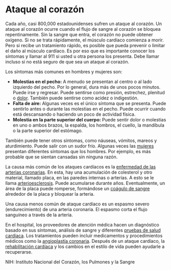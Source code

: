 Ataque al corazón
=================


Cada año, casi 800,000 estadounidenses sufren un ataque al corazón. Un ataque al corazón ocurre cuando el flujo de sangre al corazón se bloquea repentinamente. Sin la sangre que entra, el corazón no puede obtener oxígeno. Si no se trata rápidamente, el músculo cardíaco comienza a morir. Pero si recibe un tratamiento rápido, es posible que pueda prevenir o limitar el daño al músculo cardíaco. Es por eso que es importante conocer los síntomas y llamar al 911 si usted u otra persona los presenta. Debe llamar incluso si no está seguro de que sea un ataque al corazón.


Los síntomas más comunes en hombres y mujeres son:


* **Molestias en el pecho:** A menudo se presentan al centro o al lado izquierdo del pecho. Por lo general, dura más de unos pocos minutos. Puede irse y regresar. Puede sentirse como presión, estrechez, plenitud o [dolor](https://medlineplus.gov/spanish/chestpain.html). También puede sentirse como acidez o indigestión.
* **Falta de aire:** Algunas veces es el único síntoma que se presenta. Puede sentirlo antes o durante las molestias en el pecho. Puede ocurrir cuando está descansando o haciendo un poco de actividad física.
* **Molestia en la parte superior del cuerpo:** Puede sentir dolor o molestias en uno o ambos brazos, la espalda, los hombros, el cuello, la mandíbula o la parte superior del estómago.


También puede tener otros síntomas, como náuseas, vómitos, mareos y aturdimiento. Puede salir con un sudor frío. Algunas veces las [mujeres](https://medlineplus.gov/spanish/heartdiseaseinwomen.html) presentan diferentes síntomas que los hombres. Por ejemplo, es más probable que se sientan cansadas sin ninguna razón.


La causa más común de los ataques cardíacos es la [enfermedad de las arterias coronarias](https://medlineplus.gov/spanish/coronaryarterydisease.html). En esta, hay una acumulación de colesterol y otro material, llamado placa, en las paredes internas o arterias. A esto se le llama [arterioesclerosis](https://medlineplus.gov/spanish/atherosclerosis.html). Puede acumularse durante años. Eventualmente, un área de la placa puede romperse, formándose un [coágulo de sangre](https://medlineplus.gov/spanish/bloodclots.html) alrededor de la placa y bloquear la arteria.


Una causa menos común de ataque cardíaco es un espasmo severo (endurecimiento) de una arteria coronaria. El espasmo corta el flujo sanguíneo a través de la arteria.


En el hospital, los proveedores de atención médica hacen un diagnóstico basado en sus síntomas, análisis de sangre y diferentes [pruebas de salud cardíaca](https://medlineplus.gov/spanish/hearthealthtests.html). Los tratamientos pueden incluir medicamentos y procedimientos médicos como la [angioplastía coronaria](https://medlineplus.gov/spanish/angioplasty.html). Después de un ataque cardíaco, la [rehabilitación cardíaca](https://medlineplus.gov/spanish/cardiacrehabilitation.html) y los cambios en el estilo de vida pueden ayudarle a recuperarse.



NIH: Instituto Nacional del Corazón, los Pulmones y la Sangre

